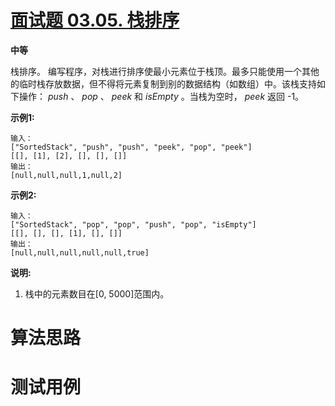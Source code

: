 # [面试题 03.05. 栈排序][cnTitle]

**中等**

栈排序。 编写程序，对栈进行排序使最小元素位于栈顶。最多只能使用一个其他的临时栈存放数据，但不得将元素复制到别的数据结构（如数组）中。该栈支持如下操作： *push* 、 *pop* 、 *peek*  和  *isEmpty* 。当栈为空时， *peek*  返回 -1。

**示例1:** 

```
输入：
["SortedStack", "push", "push", "peek", "pop", "peek"]
[[], [1], [2], [], [], []]
输出：
[null,null,null,1,null,2]

```

**示例2:** 

```
输入： 
["SortedStack", "pop", "pop", "push", "pop", "isEmpty"]
[[], [], [], [1], [], []]
输出：
[null,null,null,null,null,true]

```

**说明:** 

1. 栈中的元素数目在[0, 5000]范围内。




# 算法思路

# 测试用例
```
```

[cnTitle]: https://leetcode-cn.com/problems/sort-of-stacks-lcci/
